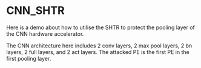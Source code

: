 # CNN_SHTR
Here is a demo about how to utilise the SHTR to protect the pooling layer of the CNN hardware accelerator.

The CNN architecture here includes 2 conv layers, 2 max pool layers, 2 bn layers, 2 full layers, and 2 act layers. The attacked PE is the first PE in the first pooling layer.
